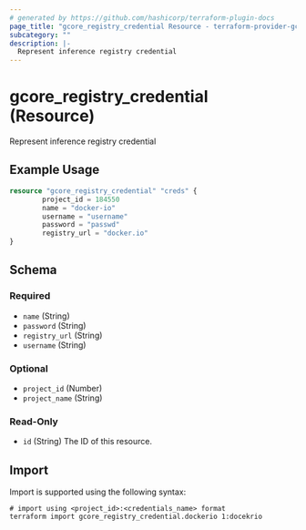 ```yaml
---
# generated by https://github.com/hashicorp/terraform-plugin-docs
page_title: "gcore_registry_credential Resource - terraform-provider-gcore"
subcategory: ""
description: |-
  Represent inference registry credential
---
```


# gcore_registry_credential (Resource)

Represent inference registry credential

## Example Usage

```terraform
resource "gcore_registry_credential" "creds" {
        project_id = 184550
        name = "docker-io"
        username = "username"
        password = "passwd"
        registry_url = "docker.io"
}
```

<!-- schema generated by tfplugindocs -->
## Schema

### Required

- `name` (String)
- `password` (String)
- `registry_url` (String)
- `username` (String)

### Optional

- `project_id` (Number)
- `project_name` (String)

### Read-Only

- `id` (String) The ID of this resource.

## Import

Import is supported using the following syntax:

```shell
# import using <project_id>:<credentials_name> format
terraform import gcore_registry_credential.dockerio 1:docekrio
```
